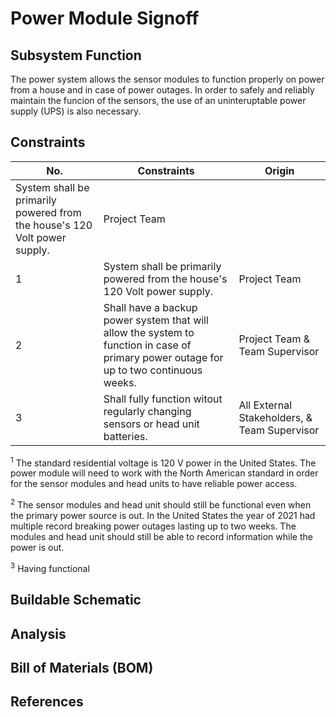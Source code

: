 # Power Module Signoff

## Subsystem Function
The power system allows the sensor modules to function properly on power from a house and in case of power outages. In order to safely and reliably maintain the funcion of the sensors, the use of an uninteruptable power supply (UPS) is also necessary.

## Constraints
| No. | Constraints | Origin |
| --- | ----------- | ------ |
System shall be primarily powered from the house's 120 Volt power supply. | Project Team |
|  1  | System shall be primarily powered from the house's 120 Volt power supply. | Project Team |
|  2  |  Shall have a backup power system that will allow the system to function in case of primary power outage for up to two continuous weeks. | Project Team & Team Supervisor |
|  3  | Shall fully function witout regularly changing sensors or head unit batteries. | All External Stakeholders, & Team Supervisor |

<sup>1</sup> The standard residential voltage is 120 V power in the United States. The power module will need to work with the North American standard in order for the sensor modules and head units to have reliable power access.

<sup>2</sup> The sensor modules and head unit should still be functional even when the primary power source is out. In the United States the year of 2021 had multiple record breaking power outages lasting up to two weeks. The modules and head unit should still be able to record information while the power is out. 

 <sup>3</sup> Having functional 

## Buildable Schematic


## Analysis


## Bill of Materials (BOM)


## References

